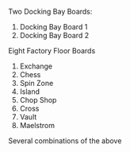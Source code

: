 


Two Docking Bay Boards:
1) Docking Bay Board 1
2) Docking Bay Board 2

Eight Factory Floor Boards
1) Exchange
2) Chess
3) Spin Zone
4) Island
5) Chop Shop
6) Cross
7) Vault
8) Maelstrom

Several combinations of the above